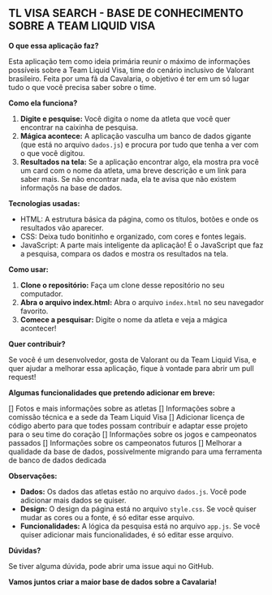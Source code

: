 ## TL VISA SEARCH - BASE DE CONHECIMENTO SOBRE A TEAM LIQUID VISA

**O que essa aplicação faz?**

Esta aplicação tem como ideia primária reunir o máximo de informações possíveis sobre a Team Liquid Visa, time do cenário inclusivo de Valorant brasileiro. Feita por uma fã da Cavalaria, o objetivo é ter em um só lugar tudo o que você precisa saber sobre o time.

**Como ela funciona?**

1. **Digite e pesquise:** Você digita o nome da atleta que você quer encontrar na caixinha de pesquisa.
2. **Mágica acontece:** A aplicação vasculha um banco de dados gigante (que está no arquivo `dados.js`) e procura por tudo que tenha a ver com o que você digitou.
3. **Resultados na tela:** Se a aplicação encontrar algo, ela mostra pra você um card com o nome da atleta, uma breve descrição e um link para saber mais. Se não encontrar nada, ela te avisa que não existem informaçõs na base de dados.

**Tecnologias usadas:**

* HTML: A estrutura básica da página, como os títulos, botões e onde os resultados vão aparecer.
* CSS: Deixa tudo bonitinho e organizado, com cores e fontes legais.
* JavaScript: A parte mais inteligente da aplicação! É o JavaScript que faz a pesquisa, compara os dados e mostra os resultados na tela.

**Como usar:**

1. **Clone o repositório:** Faça um clone desse repositório no seu computador.
2. **Abra o arquivo index.html:** Abra o arquivo `index.html` no seu navegador favorito.
3. **Comece a pesquisar:** Digite o nome da atleta e veja a mágica acontecer!

**Quer contribuir?**

Se você é um desenvolvedor, gosta de Valorant ou da Team Liquid Visa, e quer ajudar a melhorar essa aplicação, fique à vontade para abrir um pull request!

**Algumas funcionalidades que pretendo adicionar em breve:**

[] Fotos e mais informações sobre as atletas
[] Informações sobre a comissão técnica e a sede da Team Liquid Visa
[] Adicionar licença de código aberto para que todes possam contribuir e adaptar esse projeto para o seu time do coração
[] Informações sobre os jogos e campeonatos passados
[] Informações sobre os campeonatos futuros
[] Melhorar a qualidade da base de dados, possivelmente migrando para uma ferramenta de banco de dados dedicada

**Observações:**

* **Dados:** Os dados das atletas estão no arquivo `dados.js`. Você pode adicionar mais dados se quiser.
* **Design:** O design da página está no arquivo `style.css`. Se você quiser mudar as cores ou a fonte, é só editar esse arquivo.
* **Funcionalidades:** A lógica da pesquisa está no arquivo `app.js`. Se você quiser adicionar mais funcionalidades, é só editar esse arquivo.

**Dúvidas?**

Se tiver alguma dúvida, pode abrir uma issue aqui no GitHub.

**Vamos juntos criar a maior base de dados sobre a Cavalaria!**
